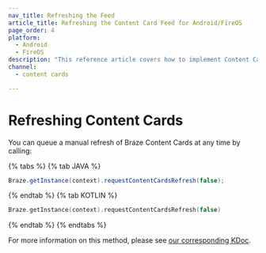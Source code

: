 ```yaml
---
nav_title: Refreshing the Feed
article_title: Refreshing the Content Card Feed for Android/FireOS
page_order: 4
platform: 
  - Android
  - FireOS
description: "This reference article covers how to implement Content Card refreshing in your Android application."
channel:
  - content cards

---
```


# Refreshing Content Cards

You can queue a manual refresh of Braze Content Cards at any time by calling:

{% tabs %}
{% tab JAVA %}

```java
Braze.getInstance(context).requestContentCardsRefresh(false);
```

{% endtab %}
{% tab KOTLIN %}

```kotlin
Braze.getInstance(context).requestContentCardsRefresh(false)
```

{% endtab %}
{% endtabs %}

For more information on this method, please see [our corresponding KDoc][1].

[1]: https://appboy.github.io/appboy-android-sdk/kdoc/braze-android-sdk/com.appboy/-appboy/request-content-cards-refresh.html
